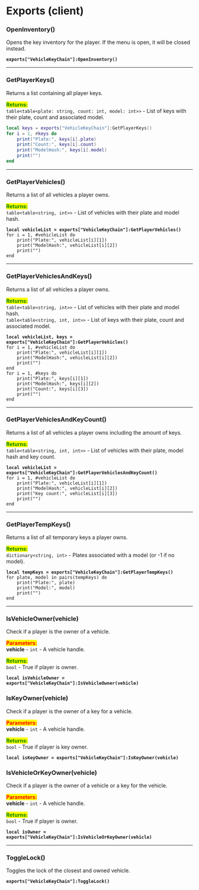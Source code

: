 # Exports (client)

### OpenInventory()

Opens the key inventory for the player. If the menu is open, it will be closed instead.

<pre class="language-lua"><code class="lang-lua"><strong>exports["VehicleKeyChain"]:OpenInventory()
</strong></code></pre>

***

### GetPlayerKeys()

Returns a list containing all player keys.

<mark style="color:green;">**Returns:**</mark>\
`table<table<plate: string, count: int, model: int>>` - List of keys with their plate, count and associated model.

```lua
local keys = exports["VehicleKeyChain"]:GetPlayerKeys()
for i = 1, #keys do
	print("Plate:", keys[i].plate)
	print("Count:", keys[i].count)
	print("ModelHash:", keys[i].model)
	print("")
end
```

***

### GetPlayerVehicles()

Returns a list of all vehicles a player owns.

<mark style="color:green;">**Returns:**</mark>\
`table<table<string, int>>` - List of vehicles with their plate and model hash.

<pre class="language-lua"><code class="lang-lua"><strong>local vehicleList = exports["VehicleKeyChain"]:GetPlayerVehicles()
</strong>for i = 1, #vehicleList do
	print("Plate:", vehicleList[i][1])
	print("ModelHash:", vehicleList[i][2])
	print("")
end
</code></pre>

***

### GetPlayerVehiclesAndKeys()

Returns a list of all vehicles a player owns.

<mark style="color:green;">**Returns:**</mark>\
`table<table<string, int>>` - List of vehicles with their plate and model hash.\
`table<table<string, int, int>>` - List of keys with their plate, count and associated model.

<pre class="language-lua"><code class="lang-lua"><strong>local vehicleList, keys = exports["VehicleKeyChain"]:GetPlayerVehicles()
</strong>for i = 1, #vehicleList do
	print("Plate:", vehicleList[i][1])
	print("ModelHash:", vehicleList[i][2])
	print("")
end
for i = 1, #keys do
	print("Plate:", keys[i][1])
	print("ModelHash:", keys[i][2])
	print("Count:", keys[i][3])
	print("")
end
</code></pre>

***

### GetPlayerVehiclesAndKeyCount()

Returns a list of all vehicles a player owns including the amount of keys.

<mark style="color:green;">**Returns:**</mark>\
`table<table<string, int, int>>` - List of vehicles with their plate, model hash and key count.

<pre class="language-lua"><code class="lang-lua"><strong>local vehicleList = exports["VehicleKeyChain"]:GetPlayerVehiclesAndKeyCount()
</strong>for i = 1, #vehicleList do
	print("Plate:", vehicleList[i][1])
	print("ModelHash:", vehicleList[i][2])
	print("Key count:", vehicleList[i][3])
	print("")
end
</code></pre>

***

### GetPlayerTempKeys()

Returns a list of all temporary keys a player owns.

<mark style="color:green;">**Returns:**</mark>\
`dictionary<string, int>` - Plates associated with a model (or -1 if no model).

<pre class="language-lua"><code class="lang-lua"><strong>local tempKeys = exports["VehicleKeyChain"]:GetPlayerTempKeys()
</strong>for plate, model in pairs(tempKeys) do
	print("Plate:", plate)
	print("Model:", model)
	print("")
end
</code></pre>

***

### IsVehicleOwner(vehicle)

Check if a player is the owner of a vehicle.

<mark style="color:red;">**Parameters:**</mark>\
**vehicle** - `int` - A vehicle handle.

<mark style="color:green;">**Returns:**</mark>\
`bool` - True if player is owner.

<pre class="language-lua"><code class="lang-lua"><strong>local isVehicleOwner = exports["VehicleKeyChain"]:IsVehicleOwner(vehicle)
</strong></code></pre>

### IsKeyOwner(vehicle)

Check if a player is the owner of a key for a vehicle.

<mark style="color:red;">**Parameters:**</mark>\
**vehicle** - `int` - A vehicle handle.

<mark style="color:green;">**Returns:**</mark>\
`bool` - True if player is key owner.

<pre class="language-lua"><code class="lang-lua"><strong>local isKeyOwner = exports["VehicleKeyChain"]:IsKeyOwner(vehicle)
</strong></code></pre>

### IsVehicleOrKeyOwner(vehicle)

Check if a player is the owner of a vehicle or a key for the vehicle.

<mark style="color:red;">**Parameters:**</mark>\
**vehicle** - `int` - A vehicle handle.

<mark style="color:green;">**Returns:**</mark>\
`bool` - True if player is owner.

<pre class="language-lua"><code class="lang-lua"><strong>local isOwner = exports["VehicleKeyChain"]:IsVehicleOrKeyOwner(vehicle)
</strong></code></pre>

***

### ToggleLock()

Toggles the lock of the closest and owned vehicle.

<pre class="language-lua"><code class="lang-lua"><strong>exports["VehicleKeyChain"]:ToggleLock()
</strong></code></pre>
